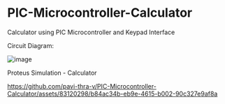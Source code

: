 # PIC-Microcontroller-Calculator
Calculator using PIC Microcontroller and Keypad Interface

Circuit Diagram:

![image](https://github.com/pavi-thra-v/PIC-Microcontroller-Calculator/assets/83120298/3ab26ade-c602-44a4-bff0-0b54abd94970)

Proteus Simulation - Calculator

https://github.com/pavi-thra-v/PIC-Microcontroller-Calculator/assets/83120298/b84ac34b-eb9e-4615-b002-90c327e9af8a

